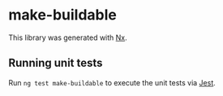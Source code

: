 # make-buildable

This library was generated with [Nx](https://nx.dev).

## Running unit tests

Run `ng test make-buildable` to execute the unit tests via [Jest](https://jestjs.io).

